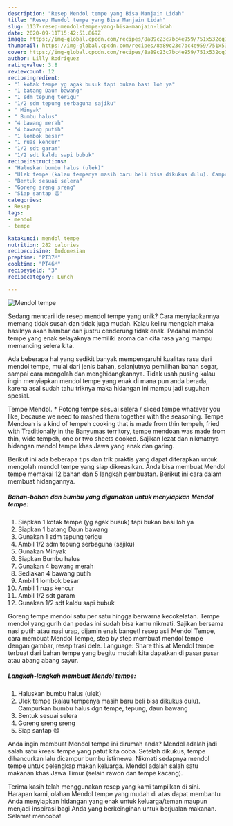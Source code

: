 ```yaml
---
description: "Resep Mendol tempe yang Bisa Manjain Lidah"
title: "Resep Mendol tempe yang Bisa Manjain Lidah"
slug: 1137-resep-mendol-tempe-yang-bisa-manjain-lidah
date: 2020-09-11T15:42:51.869Z
image: https://img-global.cpcdn.com/recipes/8a89c23c7bc4e959/751x532cq70/mendol-tempe-foto-resep-utama.jpg
thumbnail: https://img-global.cpcdn.com/recipes/8a89c23c7bc4e959/751x532cq70/mendol-tempe-foto-resep-utama.jpg
cover: https://img-global.cpcdn.com/recipes/8a89c23c7bc4e959/751x532cq70/mendol-tempe-foto-resep-utama.jpg
author: Lilly Rodriquez
ratingvalue: 3.8
reviewcount: 12
recipeingredient:
- "1 kotak tempe yg agak busuk tapi bukan basi loh ya"
- "1 batang Daun bawang"
- "1 sdm tepung terigu"
- "1/2 sdm tepung serbaguna sajiku"
- " Minyak"
- " Bumbu halus"
- "4 bawang merah"
- "4 bawang putih"
- "1 lombok besar"
- "1 ruas kencur"
- "1/2 sdt garam"
- "1/2 sdt kaldu sapi bubuk"
recipeinstructions:
- "Haluskan bumbu halus (ulek)"
- "Ulek tempe (kalau tempenya masih baru beli bisa dikukus dulu). Campurkan bumbu halus dgn tempe, tepung, daun bawang"
- "Bentuk sesuai selera"
- "Goreng sreng sreng"
- "Siap santap 😄"
categories:
- Resep
tags:
- mendol
- tempe

katakunci: mendol tempe 
nutrition: 282 calories
recipecuisine: Indonesian
preptime: "PT37M"
cooktime: "PT46M"
recipeyield: "3"
recipecategory: Lunch

---
```



![Mendol tempe](https://img-global.cpcdn.com/recipes/8a89c23c7bc4e959/751x532cq70/mendol-tempe-foto-resep-utama.jpg)

Sedang mencari ide resep mendol tempe yang unik? Cara menyiapkannya memang tidak susah dan tidak juga mudah. Kalau keliru mengolah maka hasilnya akan hambar dan justru cenderung tidak enak. Padahal mendol tempe yang enak selayaknya memiliki aroma dan cita rasa yang mampu memancing selera kita.

Ada beberapa hal yang sedikit banyak mempengaruhi kualitas rasa dari mendol tempe, mulai dari jenis bahan, selanjutnya pemilihan bahan segar, sampai cara mengolah dan menghidangkannya. Tidak usah pusing kalau ingin menyiapkan mendol tempe yang enak di mana pun anda berada, karena asal sudah tahu triknya maka hidangan ini mampu jadi suguhan spesial.

Tempe Mendol. * Potong tempe sesuai selera / sliced tempe whatever you like, because we need to mashed them together with the seasoning. Tempe Mendoan is a kind of tempeh cooking that is made from thin tempeh, fried with Traditionally in the Banyumas territory, tempe mendoan was made from thin, wide tempeh, one or two sheets cooked. Sajikan lezat dan nikmatnya hidangan mendol tempe khas Jawa yang enak dan garing.


Berikut ini ada beberapa tips dan trik praktis yang dapat diterapkan untuk mengolah mendol tempe yang siap dikreasikan. Anda bisa membuat Mendol tempe memakai 12 bahan dan 5 langkah pembuatan. Berikut ini cara dalam membuat hidangannya.

<!--inarticleads1-->

##### Bahan-bahan dan bumbu yang digunakan untuk menyiapkan Mendol tempe:

1. Siapkan 1 kotak tempe (yg agak busuk) tapi bukan basi loh ya
1. Siapkan 1 batang Daun bawang
1. Gunakan 1 sdm tepung terigu
1. Ambil 1/2 sdm tepung serbaguna (sajiku)
1. Gunakan  Minyak
1. Siapkan  Bumbu halus
1. Gunakan 4 bawang merah
1. Sediakan 4 bawang putih
1. Ambil 1 lombok besar
1. Ambil 1 ruas kencur
1. Ambil 1/2 sdt garam
1. Gunakan 1/2 sdt kaldu sapi bubuk


Goreng tempe mendol satu per satu hingga berwarna kecokelatan. Tempe mendol yang gurih dan pedas ini sudah bisa kamu nikmati. Sajikan bersama nasi putih atau nasi urap, dijamin enak banget! resep asli Mendol Tempe, cara membuat Mendol Tempe, step by step membuat mendol tempe dengan gambar, resep trasi dele. Language: Share this at Mendol tempe terbuat dari bahan tempe yang begitu mudah kita dapatkan di pasar pasar atau abang abang sayur. 

<!--inarticleads2-->

##### Langkah-langkah membuat Mendol tempe:

1. Haluskan bumbu halus (ulek)
1. Ulek tempe (kalau tempenya masih baru beli bisa dikukus dulu). Campurkan bumbu halus dgn tempe, tepung, daun bawang
1. Bentuk sesuai selera
1. Goreng sreng sreng
1. Siap santap 😄


Anda ingin membuat Mendol tempe ini dirumah anda? Mendol adalah jadi salah satu kreasi tempe yang patut kita coba. Setelah dikukus, tempe dihancurkan lalu dicampur bumbu istimewa. Nikmati sedapnya mendol tempe untuk pelengkap makan keluarga. Mendol adalah salah satu makanan khas Jawa Timur (selain rawon dan tempe kacang). 

Terima kasih telah menggunakan resep yang kami tampilkan di sini. Harapan kami, olahan Mendol tempe yang mudah di atas dapat membantu Anda menyiapkan hidangan yang enak untuk keluarga/teman maupun menjadi inspirasi bagi Anda yang berkeinginan untuk berjualan makanan. Selamat mencoba!
